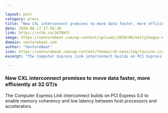 ```yaml
---

layout: post
category: press
title: "New CXL interconnect promises to move data faster, more efficiently at 32 GT/s"
date: 2020-08-17 17:56:30
link: https://vrhk.co/3kTRH7C
image: https://venturebeat.com/wp-content/uploads/2020/08/GettyImages-692429144.jpg?w=1200&strip=all
domain: venturebeat.com
author: "VentureBeat"
icon: https://venturebeat.com/wp-content/themes/vb-news/img/favicon.ico
excerpt: "The Computer Express Link interconnect builds on PCI Express 5.0 to enable memory coherency and low latency between host processors and accelerators."

---
```


### New CXL interconnect promises to move data faster, more efficiently at 32 GT/s

The Computer Express Link interconnect builds on PCI Express 5.0 to enable memory coherency and low latency between host processors and accelerators.